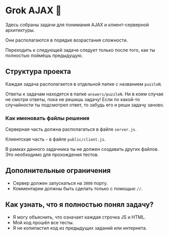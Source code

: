 # Grok AJAX  :baby_chick:

Здесь собраны задачи для понимания AJAX и клиент-серверной архитектуры.

Они располагаются в порядке возрастания сложности.

Переходить к следующей задаче следует только после того, как ты
полностью поймёшь предыдущую.

## Структура проекта

Каждая задача располагается в отдельной папке с названием `puzzleN`.

Ответы к задачам находятся в папке `answers/puzzleN`. Ни в коем случае 
не смотри ответы, пока не решишь задачу! Если по какой-то случайности ты 
подсмотрел ответ, то забудь его и реши задачу заново.

### Как именовать файлы решения

Серверная часть должна располагаться в файле `server.js`.

Клиентская часть - в файле `public/client.js`.

В рамках данного задачника ты не должен создавать других файлов.
Это необходимо для прохождения тестов.

## Дополнительные ограничения

* Сервер должен запускаться на `3000` порту.
* Комментарии должны быть сделать только с помощью `//`.

## Как узнать, что я полностью понял задачу?

* Я могу объяснить, что означает каждая строчка JS и HTML.
* Мой код прошёл все тесты.
* Я не копипастил код из предыдущих заданий или интернета.


